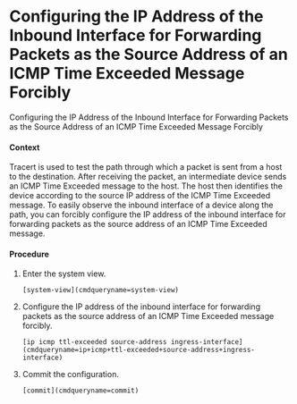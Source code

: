 Configuring the IP Address of the Inbound Interface for Forwarding Packets as the Source Address of an ICMP Time Exceeded Message Forcibly
==========================================================================================================================================

Configuring the IP Address of the Inbound Interface for Forwarding Packets as the Source Address of an ICMP Time Exceeded Message Forcibly

#### Context

Tracert is used to test the path through which a packet is sent from a host to the destination. After receiving the packet, an intermediate device sends an ICMP Time Exceeded message to the host. The host then identifies the device according to the source IP address of the ICMP Time Exceeded message. To easily observe the inbound interface of a device along the path, you can forcibly configure the IP address of the inbound interface for forwarding packets as the source address of an ICMP Time Exceeded message.


#### Procedure

1. Enter the system view.
   
   
   ```
   [system-view](cmdqueryname=system-view)
   ```
2. Configure the IP address of the inbound interface for forwarding packets as the source address of an ICMP Time Exceeded message forcibly.
   
   
   ```
   [ip icmp ttl-exceeded source-address ingress-interface](cmdqueryname=ip+icmp+ttl-exceeded+source-address+ingress-interface)
   ```
3. Commit the configuration.
   
   
   ```
   [commit](cmdqueryname=commit)
   ```